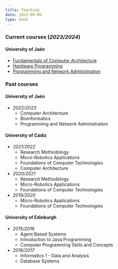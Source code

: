 ```yaml
---
title: Teaching
date: 2023-09-06
type: book
---
```


### Current courses (_2023/2024_)

#### University of Jaén

- [Fundamentals of Computer Architecture](https://uvirtual.ujaen.es/pub/es/informacionacademica/catalogoguiasdocentes/p/2023-24/4/133A/13311005/es/2023-24-13311005_es.html)
- [Hardware Programming](https://uvirtual.ujaen.es/pub/es/informacionacademica/catalogoguiasdocentes/p/2023-24/4/133A/13313012/es/2023-24-13313012_es.html)
- [Programming and Network Administration](https://uvirtual.ujaen.es/pub/es/informacionacademica/catalogoguiasdocentes/p/2023-24/4/133A/13312025/es/2023-24-13312025_es.html)

### Past courses

#### University of Jaén

- _2022/2023_
  - Computer Architecture
  - Bioinformatics
  - Programming and Network Administration

#### University of Cádiz

- _2021/2022_
  - Research Methodology
  - Micro-Robotics Applications
  - Foundations of Computer Technologies
  - Computer Architecture
- _2020/2021_
  - Research Methodology
  - Micro-Robotics Applications
  - Foundations of Computer Technologies
- _2019/2020_
  - Micro-Robotics Applications
  - Foundations of Computer Technologies

#### University of Edinburgh

- _2015/2016_
  - Agent Based Systems
  - Introduction to Java Programming
  - Computer Programming Skills and Concepts
- _2016/2017_
  - Informatics 1 - Data and Analysis
  - Database Systems
